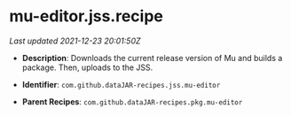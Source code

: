 # mu-editor.jss.recipe

_Last updated 2021-12-23 20:01:50Z_

- **Description**: Downloads the current release version of Mu and builds a package. Then, uploads to the JSS.

- **Identifier**: `com.github.dataJAR-recipes.jss.mu-editor`

- **Parent Recipes**: `com.github.dataJAR-recipes.pkg.mu-editor`
